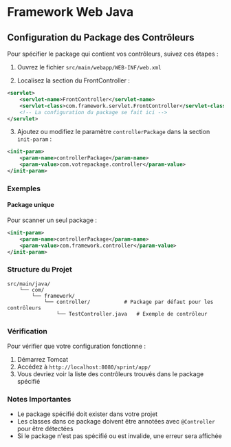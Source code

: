 # Framework Web Java

## Configuration du Package des Contrôleurs

Pour spécifier le package qui contient vos contrôleurs, suivez ces étapes :

1. Ouvrez le fichier `src/main/webapp/WEB-INF/web.xml`

2. Localisez la section du FrontController :
```xml
<servlet>
    <servlet-name>FrontController</servlet-name>
    <servlet-class>com.framework.servlet.FrontController</servlet-class>
    <!-- La configuration du package se fait ici -->
</servlet>
```

3. Ajoutez ou modifiez le paramètre `controllerPackage` dans la section `init-param` :
```xml
<init-param>
    <param-name>controllerPackage</param-name>
    <param-value>com.votrepackage.controller</param-value>
</init-param>
```

### Exemples

#### Package unique
Pour scanner un seul package :
```xml
<init-param>
    <param-name>controllerPackage</param-name>
    <param-value>com.framework.controller</param-value>
</init-param>
```

### Structure du Projet
```
src/main/java/
    └── com/
        └── framework/
            └── controller/           # Package par défaut pour les contrôleurs
                └── TestController.java   # Exemple de contrôleur
```

### Vérification
Pour vérifier que votre configuration fonctionne :
1. Démarrez Tomcat
2. Accédez à `http://localhost:8080/sprint/app/`
3. Vous devriez voir la liste des contrôleurs trouvés dans le package spécifié

### Notes Importantes
- Le package spécifié doit exister dans votre projet
- Les classes dans ce package doivent être annotées avec `@Controller` pour être détectées
- Si le package n'est pas spécifié ou est invalide, une erreur sera affichée
